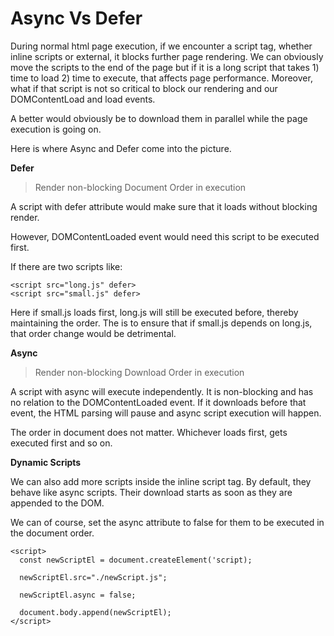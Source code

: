 # Async Vs Defer

During normal html page execution, if we encounter a script tag, whether inline scripts or external, it blocks further page rendering. We can obviously move the scripts to the end of the page but if it is a long script that takes 1) time to load 2) time to execute, that affects page performance. Moreover, what if that script is not so critical to block our rendering and our DOMContentLoad and load events.

A better would obviously be to download them in parallel while the page execution is going on.

Here is where Async and Defer come into the picture.


**Defer**

> Render non-blocking
> Document Order in execution

A script with defer attribute would make sure that it loads without blocking render.

However, DOMContentLoaded event would need this script to be executed first.

If there are two scripts like:

```
<script src="long.js" defer>
<script src="small.js" defer>

```

Here if small.js loads first, long.js will still be executed before, thereby maintaining the order. The is to ensure that if small.js depends on long.js, that order change would be detrimental.


**Async**

> Render non-blocking
> Download Order in execution

A script with async will execute independently.
It is non-blocking and has no relation to the DOMContentLoaded event.
If it downloads before that event, the HTML parsing will pause and async script execution will happen.

The order in document does not matter. Whichever loads first, gets executed first and so on.


**Dynamic Scripts**

We can also add more scripts inside the inline script tag. By default, they behave like async scripts. Their download starts as soon as they are appended to the DOM.

We can of course, set the async attribute to false for them to be executed in the document order.

```
<script>
  const newScriptEl = document.createElement('script);

  newScriptEl.src="./newScript.js";

  newScriptEl.async = false;

  document.body.append(newScriptEl);
</script>
```